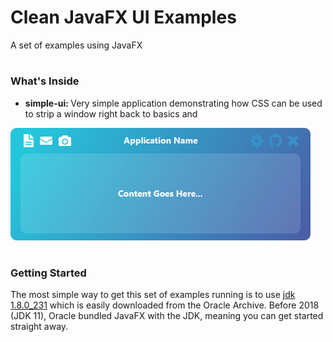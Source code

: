 # Clean JavaFX UI Examples
A set of examples using JavaFX

# <h3>What's Inside</h3>

<ul>
<li><b>simple-ui: </b>Very simple application demonstrating how CSS can be used to strip a window right back to basics and </li>
</ul>

![](/readme_images/javafx-minimal-gui.png)

# <h3>Getting Started</h3>

The most simple way to get this set of examples running is to use <a href="https://www.oracle.com/java/technologies/javase/javase8u211-later-archive-downloads.html">jdk 1.8.0_231</a> which is easily downloaded from the Oracle Archive. Before 2018 (JDK 11), Oracle bundled JavaFX with the JDK, meaning you can get started straight away.

